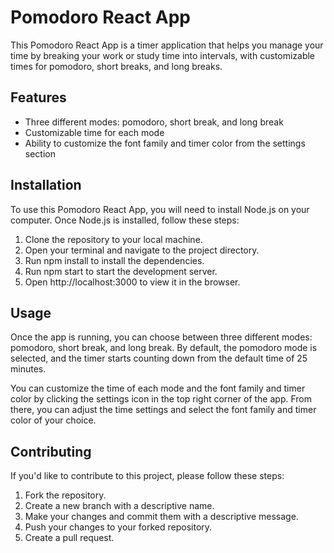 # Pomodoro React App
This Pomodoro React App is a timer application that helps you manage your time by breaking your work or study time into intervals, with customizable times for pomodoro, short breaks, and long breaks.

## Features
- Three different modes: pomodoro, short break, and long break
- Customizable time for each mode
- Ability to customize the font family and timer color from the settings section

## Installation
To use this Pomodoro React App, you will need to install Node.js on your computer. Once Node.js is installed, follow these steps:

1. Clone the repository to your local machine.
2. Open your terminal and navigate to the project directory.
3. Run npm install to install the dependencies.
4. Run npm start to start the development server.
5. Open http://localhost:3000 to view it in the browser.

## Usage
Once the app is running, you can choose between three different modes: pomodoro, short break, and long break. By default, the pomodoro mode is selected, and the timer starts counting down from the default time of 25 minutes.

You can customize the time of each mode and the font family and timer color by clicking the settings icon in the top right corner of the app. From there, you can adjust the time settings and select the font family and timer color of your choice.

## Contributing
If you'd like to contribute to this project, please follow these steps:

1. Fork the repository.
2. Create a new branch with a descriptive name.
3. Make your changes and commit them with a descriptive message.
4. Push your changes to your forked repository.
5. Create a pull request.
